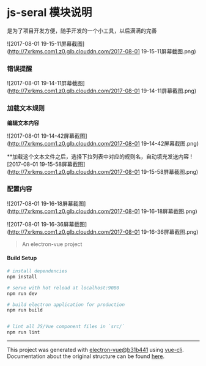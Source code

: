 # js-seral 模块说明
是为了项目开发方便，随手开发的一个小工具，以后满满的完善

![2017-08-01 19-15-11屏幕截图](http://7xrkms.com1.z0.glb.clouddn.com/2017-08-01 19-15-11屏幕截图.png)
### 错误提醒
![2017-08-01 19-14-11屏幕截图](http://7xrkms.com1.z0.glb.clouddn.com/2017-08-01 19-14-11屏幕截图.png)
### 加载文本规则
**编辑文本内容**

![2017-08-01 19-14-42屏幕截图](http://7xrkms.com1.z0.glb.clouddn.com/2017-08-01 19-14-42屏幕截图.png)

**加载这个文本文件之后，选择下拉列表中对应的规则名，自动填充发送内容
![2017-08-01 19-15-58屏幕截图](http://7xrkms.com1.z0.glb.clouddn.com/2017-08-01 19-15-58屏幕截图.png)
### 配置内容
![2017-08-01 19-16-18屏幕截图](http://7xrkms.com1.z0.glb.clouddn.com/2017-08-01 19-16-18屏幕截图.png)

![2017-08-01 19-16-36屏幕截图](http://7xrkms.com1.z0.glb.clouddn.com/2017-08-01 19-16-36屏幕截图.png)


> An electron-vue project

#### Build Setup

``` bash
# install dependencies
npm install

# serve with hot reload at localhost:9080
npm run dev

# build electron application for production
npm run build


# lint all JS/Vue component files in `src/`
npm run lint

```

---

This project was generated with [electron-vue](https://github.com/SimulatedGREG/electron-vue)@[b31b441](https://github.com/SimulatedGREG/electron-vue/tree/b31b44123ad42acac12337c4955df4ead853f0df) using [vue-cli](https://github.com/vuejs/vue-cli). Documentation about the original structure can be found [here](https://simulatedgreg.gitbooks.io/electron-vue/content/index.html).
